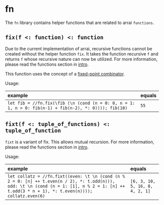 # fn

The `fn` library contains helper functions that are related to arrai `functions`.

## `fix(f <: function) <: function`

Due to the current implementation of arrai, recursive functions cannot be created
without the helper function `fix`. It takes the function recursive `f` and returns
`f` whose recursive nature can now be utilized. For more information, please read
the functions section in [intro](intro.md).

This function uses the concept of a [fixed-point combinator](https://en.wikipedia.org/wiki/Fixed-point_combinator).

Usage:

| example | equals |
|:-|:-|
| `let fib = //fn.fix(\fib (\n (cond (n = 0: 0, n = 1: 1, n > 0: fib(n-1) + fib(n-2), *: 0)))); fib(10)` | `55` |

## `fixt(f <: tuple_of_functions) <: tuple_of_function`

`fixt` is a variant of fix. This allows mutual recursion. For more information, please read the functions section in [intro](intro.md).

Usage:

| example | equals |
|:-|:-|
| `let collatz = //fn.fixt((even: \t \n (cond (n % 2 = 0: [n] ++ t.even(n / 2), *: t.odd(n))), odd: \t \n (cond (n = 1: [1], n % 2 = 1: [n] ++ t.odd(3 * n + 1), *: t.even(n)))); collatz.even(6)`| `[6, 3, 10, 5, 16, 8, 4, 2, 1]` |
